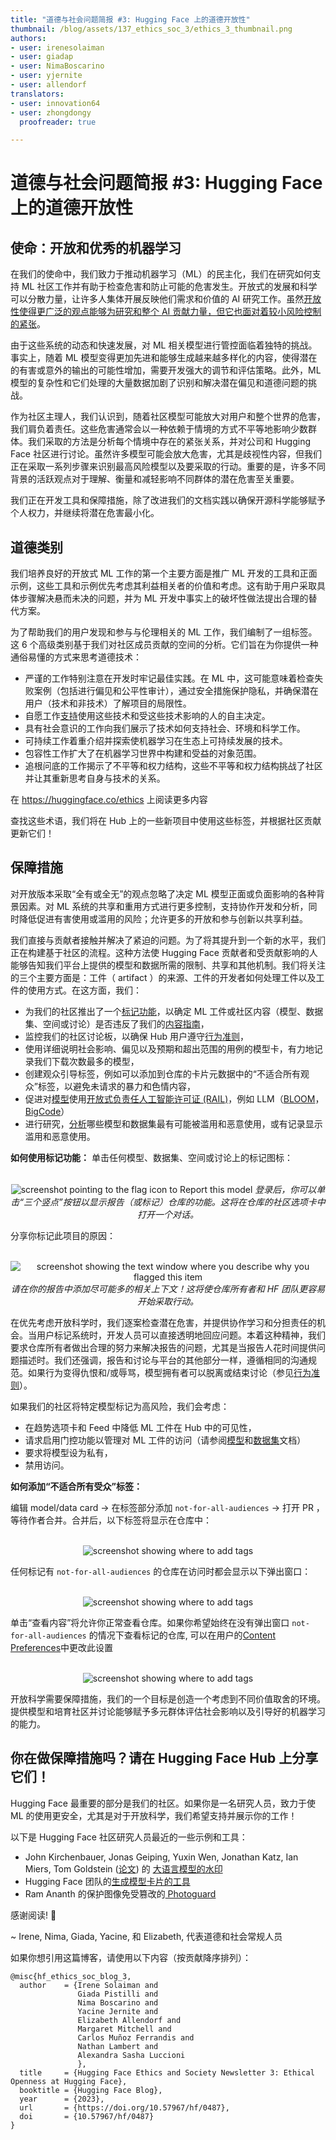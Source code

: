 ```yaml
---
title: "道德与社会问题简报 #3: Hugging Face 上的道德开放性" 
thumbnail: /blog/assets/137_ethics_soc_3/ethics_3_thumbnail.png
authors:
- user: irenesolaiman
- user: giadap
- user: NimaBoscarino
- user: yjernite
- user: allendorf
translators:
- user: innovation64
- user: zhongdongy
  proofreader: true

---
```


# 道德与社会问题简报 #3: Hugging Face 上的道德开放性


## 使命：开放和优秀的机器学习
在我们的使命中，我们致力于推动机器学习（ML）的民主化，我们在研究如何支持 ML 社区工作并有助于检查危害和防止可能的危害发生。开放式的发展和科学可以分散力量，让许多人集体开展反映他们需求和价值的 AI 研究工作。虽然[开放性使得更广泛的观点能够为研究和整个 AI 贡献力量，但它也面对着较小风险控制的紧张](https://huggingface.co/papers/2302.04844)。

由于这些系统的动态和快速发展，对 ML 相关模型进行管控面临着独特的挑战。事实上，随着 ML 模型变得更加先进和能够生成越来越多样化的内容，使得潜在的有害或意外的输出的可能性增加，需要开发强大的调节和评估策略。此外，ML 模型的复杂性和它们处理的大量数据加剧了识别和解决潜在偏见和道德问题的挑战。

作为社区主理人，我们认识到，随着社区模型可能放大对用户和整个世界的危害，我们肩负着责任。这些危害通常会以一种依赖于情境的方式不平等地影响少数群体。我们采取的方法是分析每个情境中存在的紧张关系，并对公司和 Hugging Face 社区进行讨论。虽然许多模型可能会放大危害，尤其是歧视性内容，但我们正在采取一系列步骤来识别最高风险模型以及要采取的行动。重要的是，许多不同背景的活跃观点对于理解、衡量和减轻影响不同群体的潜在危害至关重要。

我们正在开发工具和保障措施，除了改进我们的文档实践以确保开源科学能够赋予个人权力，并继续将潜在危害最小化。

## 道德类别

我们培养良好的开放式 ML 工作的第一个主要方面是推广 ML 开发的工具和正面示例，这些工具和示例优先考虑其利益相关者的价值和考虑。这有助于用户采取具体步骤解决悬而未决的问题，并为 ML 开发中事实上的破坏性做法提出合理的替代方案。

为了帮助我们的用户发现和参与与伦理相关的 ML 工作，我们编制了一组标签。这 6 个高级类别基于我们对社区成员贡献的空间的分析。它们旨在为你提供一种通俗易懂的方式来思考道德技术：

- 严谨的工作特别注意在开发时牢记最佳实践。在 ML 中，这可能意味着检查失败案例（包括进行偏见和公平性审计），通过安全措施保护隐私，并确保潜在用户（技术和非技术）了解项目的局限性。
- 自愿工作[支持](https://www.consentfultech.io/)使用这些技术和受这些技术影响的人的自主决定。
- 具有社会意识的工作向我们展示了技术如何支持社会、环境和科学工作。
- 可持续工作着重介绍并探索使机器学习在生态上可持续发展的技术。
- 包容性工作扩大了在机器学习世界中构建和受益的对象范围。
- 追根问底的工作揭示了不平等和权力结构，这些不平等和权力结构挑战了社区并让其重新思考自身与技术的关系。

在 https://huggingface.co/ethics 上阅读更多内容

查找这些术语，我们将在 Hub 上的一些新项目中使用这些标签，并根据社区贡献更新它们！

## 保障措施

对开放版本采取“全有或全无”的观点忽略了决定 ML 模型正面或负面影响的各种背景因素。对 ML 系统的共享和重用方式进行更多控制，支持协作开发和分析，同时降低促进有害使用或滥用的风险；允许更多的开放和参与创新以共享利益。

我们直接与贡献者接触并解决了紧迫的问题。为了将其提升到一个新的水平，我们正在构建基于社区的流程。这种方法使 Hugging Face 贡献者和受贡献影响的人能够告知我们平台上提供的模型和数据所需的限制、共享和其他机制。我们将关注的三个主要方面是：工件（ artifact ）的来源、工件的开发者如何处理工件以及工件的使用方式。在这方面，我们：
- 为我们的社区推出了一个[标记功能](https://twitter.com/GiadaPistilli/status/1571865167092396033)，以确定 ML 工件或社区内容（模型、数据集、空间或讨论）是否违反了我们的[内容指南](https://huggingface.co/content-guidelines)，
- 监控我们的社区讨论板，以确保 Hub 用户遵守[行为准则](https://huggingface.co/code-of-conduct)，
- 使用详细说明社会影响、偏见以及预期和超出范围的用例的模型卡，有力地记录我们下载次数最多的模型，
- 创建观众引导标签，例如可以添加到仓库的卡片元数据中的“不适合所有观众”标签，以避免未请求的暴力和色情内容，
- 促进对[模型](https://www.licenses.ai/blog/2022/8/26/bigscience-open-rail-m-license)使用[开放式负责任人工智能许可证 (RAIL)](https://huggingface.co/blog/open_rail)，例如 LLM（[BLOOM](https://huggingface.co/spaces/bigscience/license)，[BigCode](https://huggingface.co/spaces/bigcode/license)）
- 进行研究，[分析](https://huggingface.co/papers/2302.04844)哪些模型和数据集最有可能被滥用和恶意使用，或有记录显示滥用和恶意使用。

**如何使用标记功能：**
单击任何模型、数据集、空间或讨论上的标记图标：
<p align="center">
 <br>
 <img src="https://huggingface.co/datasets/huggingface/documentation-images/resolve/main/blog/ethics_soc_3/flag2.jpg" alt="screenshot pointing to the flag icon to Report this model" />
  <em> 登录后，你可以单击“三个竖点”按钮以显示报告（或标记）仓库的功能。这将在仓库的社区选项卡中打开一个对话。 </em>
</p>

分享你标记此项目的原因：
<p align="center">
 <br>
 <img src="https://huggingface.co/datasets/huggingface/documentation-images/resolve/main/blog/ethics_soc_3/flag1.jpg" alt="screenshot showing the text window where you describe why you flagged this item" />
  <em> 请在你的报告中添加尽可能多的相关上下文！这将使仓库所有者和 HF 团队更容易开始采取行动。 </em>
</p>

在优先考虑开放科学时，我们逐案检查潜在危害，并提供协作学习和分担责任的机会。当用户标记系统时，开发人员可以直接透明地回应问题。本着这种精神，我们要求仓库所有者做出合理的努力来解决报告的问题，尤其是当报告人花时间提供问题描述时。我们还强调，报告和讨论与平台的其他部分一样，遵循相同的沟通规范。如果行为变得仇恨和/或辱骂，模型拥有者可以脱离或结束讨论（参见[行为准则](https://huggingface.co/code-of-conduct)）。


如果我们的社区将特定模型标记为高风险，我们会考虑：
- 在趋势选项卡和 Feed 中降低 ML 工件在 Hub 中的可见性，
- 请求启用门控功能以管理对 ML 工件的访问（请参阅[模型](https://huggingface.co/docs/hub/models-gated)和[数据集](https://huggingface.co/docs/hub/datasets-gated)文档）
- 要求将模型设为私有，
- 禁用访问。

**如何添加“不适合所有受众”标签：**

编辑 model/data card → 在标签部分添加 `not-for-all-audiences` → 打开 PR ，等待作者合并。合并后，以下标签将显示在仓库中：


<p align="center">
 <br>
 <img src="https://huggingface.co/datasets/huggingface/documentation-images/resolve/main/blog/ethics_soc_3/nfaa_tag.png" alt="screenshot showing where to add tags" />
</p>

任何标记有 `not-for-all-audiences` 的仓库在访问时都会显示以下弹出窗口：
<p align="center">
 <br>
 <img src="https://huggingface.co/datasets/huggingface/documentation-images/resolve/main/blog/ethics_soc_3/nfaa2.png" alt="screenshot showing where to add tags" />
</p>

单击“查看内容”将允许你正常查看仓库。如果你希望始终在没有弹出窗口 `not-for-all-audiences` 的情况下查看标记的仓库, 可以在用户的[​Content Preferences](https://huggingface.co/settings/content-preferences)中更改此设置

<p align="center">
 <br>
 <img src="https://huggingface.co/datasets/huggingface/documentation-images/resolve/main/blog/ethics_soc_3/nfaa1.png" alt="screenshot showing where to add tags" />
</p>


开放科学需要保障措施，我们的一个目标是创造一个考虑到不同价值取舍的环境。提供模型和培育社区并讨论能够赋予多元群体评估社会影响以及引导好的机器学习的能力。

## 你在做保障措施吗？请在 Hugging Face Hub 上分享它们！

Hugging Face 最重要的部分是我们的社区。如果你是一名研究人员，致力于使 ML 的使用更安全，尤其是对于开放科学，我们希望支持并展示你的工作！

以下是 Hugging Face 社区研究人员最近的一些示例和工具：
- John Kirchenbauer, Jonas Geiping, Yuxin Wen, Jonathan Katz, Ian Miers, Tom Goldstein ([论文](https://huggingface.co/papers/2301.10226)) 的 [大语言模型的水印](https://huggingface.co/spaces/tomg-group-umd/lm-watermarking)
- Hugging Face 团队的[生成模型卡片的工具](https://huggingface.co/spaces/huggingface/Model_Cards_Writing_Tool) 
- Ram Ananth 的保护图像免受篡改的[ Photoguard](https://huggingface.co/spaces/RamAnanth1/photoguard)

感谢阅读! 🤗

~ Irene, Nima, Giada, Yacine, 和 Elizabeth, 代表道德和社会常规人员

如果你想引用这篇博客，请使用以下内容（按贡献降序排列）：

```
@misc{hf_ethics_soc_blog_3,
  author    = {Irene Solaiman and
               Giada Pistilli and
               Nima Boscarino and
               Yacine Jernite and
               Elizabeth Allendorf and
               Margaret Mitchell and
               Carlos Muñoz Ferrandis and
               Nathan Lambert and
               Alexandra Sasha Luccioni
               },
  title     = {Hugging Face Ethics and Society Newsletter 3: Ethical Openness at Hugging Face},
  booktitle = {Hugging Face Blog},
  year      = {2023},
  url       = {https://doi.org/10.57967/hf/0487},
  doi       = {10.57967/hf/0487}
}

```
